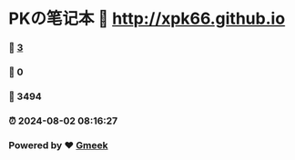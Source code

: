 # PKの笔记本 :link: http://xpk66.github.io 
### :page_facing_up: [3](http://xpk66.github.io/tag.html) 
### :speech_balloon: 0 
### :hibiscus: 3494 
### :alarm_clock: 2024-08-02 08:16:27 
### Powered by :heart: [Gmeek](https://github.com/Meekdai/Gmeek)
